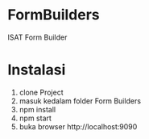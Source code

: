 # FormBuilders
ISAT Form Builder
# Instalasi
1. clone Project
2. masuk kedalam folder Form Builders
3. npm install
4. npm start
5. buka browser http://localhost:9090
